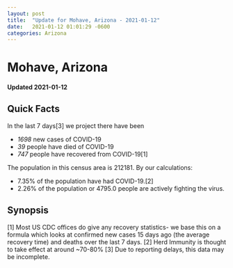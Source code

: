 ```yaml
---
layout: post
title:  "Update for Mohave, Arizona - 2021-01-12"
date:   2021-01-12 01:01:29 -0600
categories: Arizona
---
```


# Mohave, Arizona
#### Updated 2021-01-12

## Quick Facts

In the last 7 days[3] we project there have been
- *1698* new cases of COVID-19
- *39* people have died of COVID-19
- *747* people have recovered from COVID-19[1]

The population in this census area is 212181. By our calculations:
- 7.35% of the population have had COVID-19.[2]
- 2.26% of the population or 4795.0 people are actively fighting the virus.

## Synopsis




[1] Most US CDC offices do give any recovery statistics- we base this on a formula which looks at confirmed new cases
15 days ago (the average recovery time) and deaths over the last 7 days.
[2] Herd Immunity is thought to take effect at around ~70-80%
[3] Due to reporting delays, this data may be incomplete. 
    